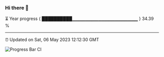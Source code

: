 ### Hi there 👋

⏳ Year progress { ██████████▁▁▁▁▁▁▁▁▁▁▁▁▁▁▁▁▁▁▁▁ } 34.39 %

---

⏰ Updated on Sat, 06 May 2023 12:12:30 GMT

![Progress Bar CI](https://github.com/Shyam-Makwana/GitHub-Actions-Demo/workflows/Progress%20Bar%20CI/badge.svg)
